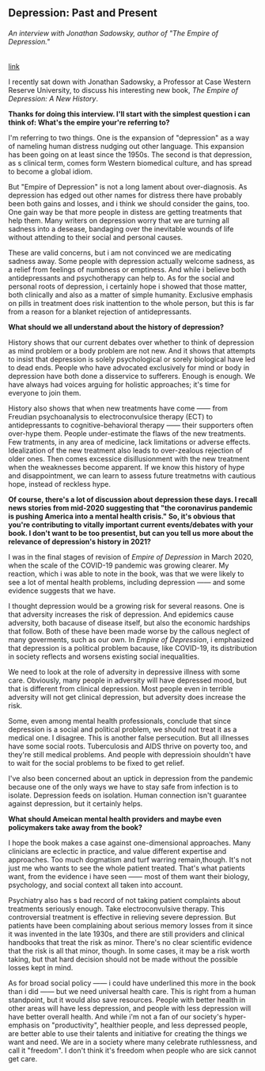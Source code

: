 ## Depression: Past and Present

###### An interview with Jonathan Sadowsky, author of "The Empire of Depression."

[link](https://www.psychologytoday.com/intl/blog/hygieias-workshop/202101/depression-past-and-present)

I recently sat down with Jonathan Sadowsky, a Professor at Case Western Reserve University, to discuss his interesting new book, *The Empire of Depression: A New History*.

**Thanks for doing this interview. I'll start with the simplest question i can think of: What's the empire your're referring to?**

I'm referring to two things. One is the expansion of "depression" as a way of nameling human distress nudging out other language. This expansion has been going on at least since the 1950s. The second is that depression, as s clinical term, comes form Western biomedical culture, and has spread to become a global idiom.

But "Empire of Depression" is not a long lament about over-diagnosis. As depression has edged out other names for distress there have probably been both gains and losses, and i think we should consider the gains, too. One gain way be that more people in distess are getting treatments that help them. Many writers on depression worry that we are turning all sadness into a desease, bandaging over the inevitable wounds of life without attending to their social and personal causes.

These are valid concerns, but i am not convinced we are medicating sadness away. Some people with depression actually welcome sadness, as a relief from feelings of numbness or emptiness. And while i believe both antidepressants and psychotherapy can help to. As for the social and personal roots of depression, i certainly hope i showed that those matter, both clinically and also as a matter of simple humanity. Exclusive emphasis on pills in treatment does risk inattention to the whole person, but this is far from a reason for a blanket rejection of antidepressants.

**What should we all understand about the history of depression?**

History shows that our current debates over whether to think of depression as mind problem or a body problem are not new. And it shows that attempts to insist that depression is solely psychological or sorely biological have led to dead ends. People who have advocated exclusively for mind or body in depression have both done a disservice to sufferers. Enough is enough. We have always had voices arguing for holistic approaches; it's time for everyone to join them.

History also shows that when new treatments have come —— from Freudian psychoanalysis to electroconvulsice therapy (ECT) to antidepressants to cognitive-behavioral therapy —— their supporters often over-hype them. People under-estimate the flaws of the new treatments. Few tratments, in any area of medicine, lack limitations or adverse effects. Idealization of the new treatment also leads to over-zealous rejection of older ones. Then comes excessice disillusionment with the new treatment when the weaknesses become apparent. If we know this history of hype and disappointment, we can learn to assess future treatmetns with cautious hope, instead of reckless hype.

**Of course, there's a lot of discussion about depression these days. I recall news stories from mid-2020 suggesting that "the coronavirus pandemic is pushing America into a mental health crisis." So, it's obvious that you're contributing to vitally important current events/debates with your book. I don't want to be too presentist, but can you tell us more about the relevance of depression's history in 2021?**

I was in the final stages of revision of *Empire of Depression* in March 2020, when the scale of the COVID-19 pandemic was growing clearer. My reaction, which i was able to note in the book, was that we were likely to see a lot of mental health problems, including depression —— and some evidence suggests that we have.

I thought depression would be a growing risk for several reasons. One is that adversity increases the risk of depression. And epidemics cause adversity, both bacause of disease itself, but also the economic hardships that follow. Both of these have been made worse by the callous neglect of many goverments, such as our own. In *Empire of Depression*, i emphasized that depression is a political problem bacause, like COVID-19, its distribution in society reflects and worsens existing social inequalities.

We need to look at the role of adversity in depressive illness with some care. Obviously, many people in adversity will have depressed mood, but that is different from clinical depression. Most people even in terrible adversity will not get clinical depression, but adversity does increase the risk.

Some, even among mental health professionals, conclude that since depression is a social and political problem, we should not treat it as a medical one. I disagree. This is another false persecution. But all illnesses have some social roots. Tuberculosis and AIDS thrive on poverty too, and they're still medical problems. And people with depressioin shouldn't have to wait for the social problems to be fixed to get relief.

I've also been concerned about an uptick in depression from the pandemic because one of the only ways we have to stay safe from infection is to isolate. Depression feeds on isolation. Human connection isn't guarantee against depression, but it certainly helps.

**What should Ameican mental health providers and maybe even policymakers take away from the book?**

I hope the book makes a case against one-dimensional approaches. Many clinicians are eclectic in practice, and value different expertise and approaches. Too much dogmatism and turf warring remain,though. It's not just me who wants to see the whole patient treated. That's what patients want, from the evidence i have seen —— most of them want their biology, psychology, and social context all taken into account.

Psychiatry also has s bad record of not taking patient complaints about treatments seriously enough. Take electroconvulsive therapy. This controversial treatment is effective in relieving severe depression. But patients have been complaining about serious memory losses from it since it was invented in the late 1930s, and there are still providers and clinical handbooks that treat the risk as minor. There's no clear scientific evidence that the risk is all that minor, though. In some cases, it may be a risk worth taking, but that hard decision should not be made without the possible losses kept in mind.

As for broad social policy —— i could have underlined this more in the book than i did —— but we need universal health care. This is right from a human standpoint, but it would also save resources. People with better health in other areas will have less depression, and people with less depression will have better overall health. And while i'm not a fan of our society's hyper-emphasis on "productivity", healthier people, and less depressed people, are better able to use their talents and initiative for creating the things we want and need. We are in a society where many celebrate ruthlessness, and call it "freedom". I don't think it's freedom when people who are sick cannot get care.
